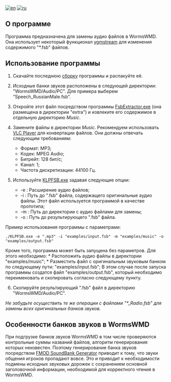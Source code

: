
[![en](https://img.shields.io/badge/lang-en-red.svg)](https://github.com/Qinterfly/KLPFSB/blob/master/README.md)
[![ru](https://img.shields.io/badge/lang-ru-green.svg)](https://github.com/Qinterfly/KLPFSB/blob/master/README.ru.md)

## О программе
Программа предназначена для замены аудио файлов в WormsWMD. Она использует некоторый функционал [vgmstream](https://github.com/vgmstream/vgmstream/tree/master) для изменения содержимого "*.fsb" файлов.

## Использование программы
1. Скачайте последнюю [сборку](https://github.com/Qinterfly/KLPFSB/releases/tag/v.0.0.1) программы и распакуйте её.
2. Исходные банки звуков расположены в следующей директории: "WormsWMD/Audio/PC". Для примера выберем “Speech_RussianMale.fsb”.
3. Откройте этот файл посредством программы [FsbExtractor.exe](http://www.aezay.dk/aezay/fsbextractor/) (она размещена в директории "extra") и извлеките его содержимое в отдельную директорию *Music*.
4. Замените файлы в директории *Music*. Рекомендуем использовать [VLC Player](https://www.videolan.org/vlc/) для конвертации файлов. Они должны отвечать следующим требованиям:
	* Формат: MP3;
	* Кодек: MPEG Audio;
	* Битрейт: 128 бит/c;
	* Канал: 1;
	* Частота дискретизации: 44100 Гц.

5. Используйте [KLPFSB.exe](KLPFSB.exe) задавая следующие опции:
	- -e : Расширение аудио файлов;
	- -i : Путь до ".fsb" файла, содержащего оригинальные аудио файлы. Этот файл используется программой в качестве прототипа;
	- -m : Путь до директории с аудио файлами для замены;
	- -o : Путь до результирующего ".fsb" файла.

Пример использования программы с параметрами:

	./KLPFSB.exe -e ".mp3" -i "examples/input.fsb" -m "examples/music" -o "examples/output.fsb"
	
Кроме того, программа может быть запущена без параметров. Для этого необходимо:
	* Расположить аудио файлы в директории "examples/music";
	* Разместить файл с оригинальным звуковым банком по следующему пути: "examples/input.fsb";
В этом случае после запуска программы создатся файл "examples/output.fsb", который необходимо переименовать и скопировать согласно следующему пункту.

6. Скопируйте результирующий ".fsb" файл в директорию "WormsWMD/Audio/PC".

*Не забудьте осуществить те же операции с файлами "\*_Radio.fsb" для замены всех оригинальных банков звуков.*

## Особенности банков звуков в WormsWMD
При подгрузке банков звуков WormsWMD в том числе проверяются контрольные суммы названий файлов, алгоритм генерирования которых неизвестен. Поэтому генерирование банка звуков посредством [FMOD SoundBank Generator](https://www.fmod.com/) приводит к тому, что звуки общения игроков пропадают вовсе. Это и приводит к необходимости подмены исходных звуковых дорожек с сохранением основной заголовочной информации, необходимой для корректного чтения в WormsWMD.